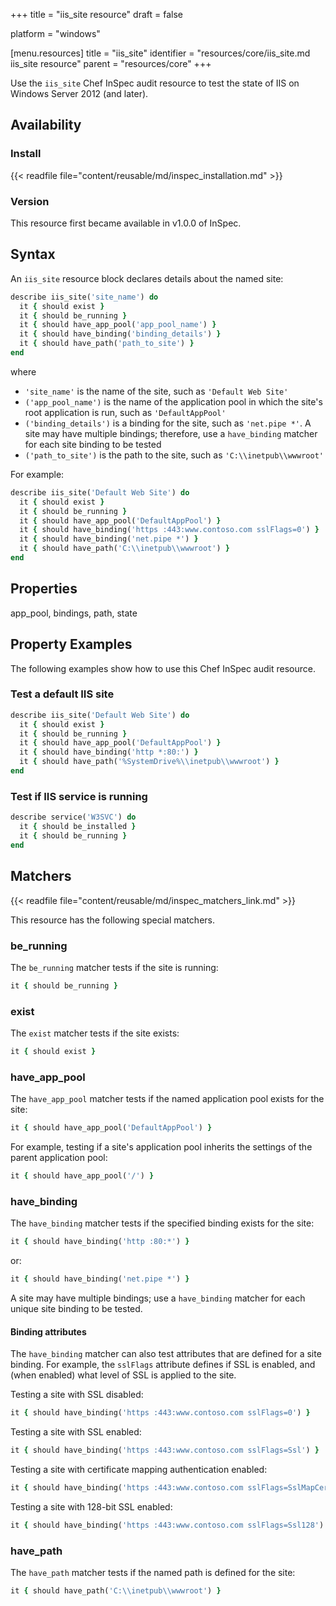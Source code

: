 +++
title = "iis_site resource"
draft = false

platform = "windows"

[menu.resources]
    title = "iis_site"
    identifier = "resources/core/iis_site.md iis_site resource"
    parent = "resources/core"
+++

Use the `iis_site` Chef InSpec audit resource to test the state of IIS on Windows Server 2012 (and later).

## Availability

### Install

{{< readfile file="content/reusable/md/inspec_installation.md" >}}

### Version

This resource first became available in v1.0.0 of InSpec.

## Syntax

An `iis_site` resource block declares details about the named site:

```ruby
describe iis_site('site_name') do
  it { should exist }
  it { should be_running }
  it { should have_app_pool('app_pool_name') }
  it { should have_binding('binding_details') }
  it { should have_path('path_to_site') }
end
```

where

- `'site_name'` is the name of the site, such as `'Default Web Site'`
- `('app_pool_name')` is the name of the application pool in which the site's root application is run, such as `'DefaultAppPool'`
- `('binding_details')` is a binding for the site, such as `'net.pipe *'`. A site may have multiple bindings; therefore, use a `have_binding` matcher for each site binding to be tested
- `('path_to_site')` is the path to the site, such as `'C:\\inetpub\\wwwroot'`

For example:

```ruby
describe iis_site('Default Web Site') do
  it { should exist }
  it { should be_running }
  it { should have_app_pool('DefaultAppPool') }
  it { should have_binding('https :443:www.contoso.com sslFlags=0') }
  it { should have_binding('net.pipe *') }
  it { should have_path('C:\\inetpub\\wwwroot') }
end
```

## Properties

app_pool, bindings, path, state

## Property Examples

The following examples show how to use this Chef InSpec audit resource.

### Test a default IIS site

```ruby
describe iis_site('Default Web Site') do
  it { should exist }
  it { should be_running }
  it { should have_app_pool('DefaultAppPool') }
  it { should have_binding('http *:80:') }
  it { should have_path('%SystemDrive%\\inetpub\\wwwroot') }
end
```

### Test if IIS service is running

```ruby
describe service('W3SVC') do
  it { should be_installed }
  it { should be_running }
end
```

## Matchers

{{< readfile file="content/reusable/md/inspec_matchers_link.md" >}}

This resource has the following special matchers.

### be_running

The `be_running` matcher tests if the site is running:

```ruby
it { should be_running }
```

### exist

The `exist` matcher tests if the site exists:

```ruby
it { should exist }
```

### have_app_pool

The `have_app_pool` matcher tests if the named application pool exists for the site:

```ruby
it { should have_app_pool('DefaultAppPool') }
```

For example, testing if a site's application pool inherits the settings of the parent application pool:

```ruby
it { should have_app_pool('/') }
```

### have_binding

The `have_binding` matcher tests if the specified binding exists for the site:

```ruby
it { should have_binding('http :80:*') }
```

or:

```ruby
it { should have_binding('net.pipe *') }
```

A site may have multiple bindings; use a `have_binding` matcher for each unique site binding to be tested.

#### Binding attributes

The `have_binding` matcher can also test attributes that are defined for a site binding. For example, the `sslFlags` attribute defines if SSL is enabled, and (when enabled) what level of SSL is applied to the site.

Testing a site with SSL disabled:

```ruby
it { should have_binding('https :443:www.contoso.com sslFlags=0') }
```

Testing a site with SSL enabled:

```ruby
it { should have_binding('https :443:www.contoso.com sslFlags=Ssl') }
```

Testing a site with certificate mapping authentication enabled:

```ruby
it { should have_binding('https :443:www.contoso.com sslFlags=SslMapCert') }
```

Testing a site with 128-bit SSL enabled:

```ruby
it { should have_binding('https :443:www.contoso.com sslFlags=Ssl128') }
```

### have_path

The `have_path` matcher tests if the named path is defined for the site:

```ruby
it { should have_path('C:\\inetpub\\wwwroot') }
```
